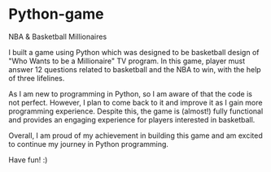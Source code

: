 # Python-game
NBA &amp; Basketball Millionaires 

I built a game using Python which was designed to be basketball design of "Who Wants to be a Millionaire" TV program. In this game, player must answer 12 questions related to basketball and the NBA to win, with the help of three lifelines.

As I am new to programming in Python, so I am aware of that the code is not perfect. However, I plan to come back to it and improve it as I gain more programming experience. Despite this, the game is (almost!) fully functional and provides an engaging experience for players interested in basketball.

Overall, I am proud of my achievement in building this game and am excited to continue my journey in Python programming.

Have fun! :)

